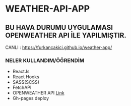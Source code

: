 # WEATHER-API-APP

## BU HAVA DURUMU UYGULAMASI OPENWEATHER API İLE YAPILMIŞTIR. 

CANLI : https://furkancakici.github.io/weather-app/

### NELER KULLANDIM/ÖĞRENDİM

- ReactJs
- React Hooks
- SASS(SCSS)
- FetchAPI
- OPENWEATHER API [Link](https://openweathermap.org/api)
- Gh-pages deploy
